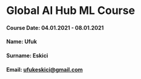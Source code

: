 # Global AI Hub ML Course
#### Course Date: 04.01.2021 - 08.01.2021
#### Name: Ufuk
#### Surname: Eskici
#### Email: ufukeskici@gmail.com
